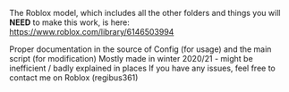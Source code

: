 The Roblox model, which includes all the other folders and things you will **NEED** to make this work, is here:
https://www.roblox.com/library/6146503994

Proper documentation in the source of Config (for usage) and the main script (for modification)
Mostly made in winter 2020/21 - might be inefficient / badly explained in places
If you have any issues, feel free to contact me on Roblox (regibus361)
